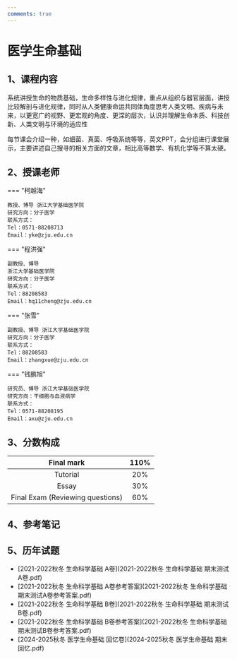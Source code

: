 ```yaml
---
comments: true
---
```


# 医学生命基础

## 1、课程内容

系统讲授生命的物质基础，生命多样性与进化规律，重点从组织与器官层面，讲授比较解剖与进化规律，同时从人类健康命运共同体角度思考人类文明、疾病与未来，以更宽广的视野、更宏观的角度、更深的层次，认识并理解生命本质、科技创新、人类文明与环境的适应性

每节课会介绍一种，如细菌、真菌、呼吸系统等等，英文PPT，会分组进行课堂展示，主要讲述自己搜寻的相关方面的文章，相比高等数学、有机化学等不算太硬。

## 2、授课老师

=== "柯越海"

    教授、博导 浙江大学基础医学院  
    研究方向：分子医学  
    联系方式：  
    Tel：0571-88208713  
    Email：yke@zju.edu.cn  

=== "程洪强"

    副教授、博导  
    浙江大学基础医学院  
    研究方向：分子医学  
    联系方式：  
    Tel：88208583  
    Email：hq11cheng@zju.edu.cn  

=== "张雪"

    副教授、博导 浙江大学基础医学院  
    研究方向：分子医学  
    联系方式：  
    Tel：88208583  
    Email：zhangxue@zju.edu.cn  

=== "钱鹏旭"

    研究员、博导 浙江大学基础医学院  
    研究方向：干细胞与血液病学  
    联系方式：  
    Tel：0571-88208195  
    Email：axu@zju.edu.cn  

## 3、分数构成
| Final mark | 110% |
| :---: | :---: |
| Tutorial | 20% |
| Essay | 30% |
| Final Exam (Reviewing questions)  | 60% |

## 4、参考笔记

## 5、历年试题
- [2021-2022秋冬 生命科学基础 A卷](2021-2022秋冬 生命科学基础 期末测试A卷.pdf)
- [2021-2022秋冬 生命科学基础 A卷参考答案](2021-2022秋冬 生命科学基础 期末测试A卷参考答案.pdf)
- [2021-2022秋冬 生命科学基础 B卷](2021-2022秋冬 生命科学基础 期末测试B卷.pdf)
- [2021-2022秋冬 生命科学基础 B卷参考答案](2021-2022秋冬 生命科学基础 期末测试B卷参考答案.pdf)
- [2024-2025秋冬 医学生命基础 回忆卷](2024-2025秋冬 医学生命基础 期末回忆.pdf)